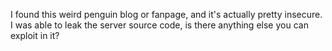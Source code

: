 I found this weird penguin blog or fanpage, and it's actually pretty insecure. I was able to leak the server source code, is there anything else you can exploit in it?
